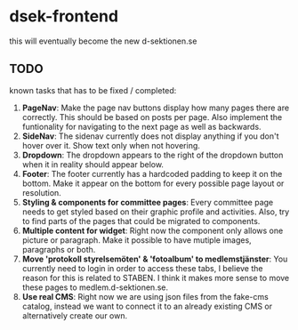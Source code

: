 # dsek-frontend
this will eventually become the new d-sektionen.se

## TODO
known tasks that has to be fixed / completed:
1. <b>PageNav</b>: Make the page nav buttons display how many pages there are correctly. This should be based on posts per page. Also implement the funtionality for navigating to the next page as well as backwards.
2. <b>SideNav</b>: The sidenav currently does not display anything if you don't hover over it. Show text only when not hovering.
3. <b>Dropdown</b>: The dropdown appears to the right of the dropdown button when it in reality should appear below.
4. <b>Footer</b>: The footer currently has a hardcoded padding to keep it on the bottom. Make it appear on the bottom for every possible page layout or resolution.
5. <b>Styling & components for committee pages</b>: Every committee page needs to get styled based on their graphic profile and activities. Also, try to find parts of the pages that could be migrated to components.
6. <b>Multiple content for widget</b>: Right now the component only allows one picture or paragraph. Make it possible to have mutiple images, paragraphs or both.
7. <b>Move 'protokoll styrelsemöten' & 'fotoalbum' to medlemstjänster</b>: You currently need to login in order to access these tabs, I believe the reason for this is related to STABEN. I think it makes more sense to move these pages to medlem.d-sektionen.se.
8. <b>Use real CMS</b>: Right now we are using json files from the fake-cms catalog, instead we want to connect it to an already existing CMS or alternatively create our own.
